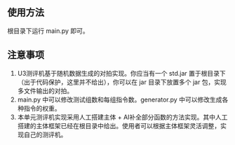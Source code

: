 ## 使用方法

根目录下运行 main.py 即可。

## 注意事项

1. U3测评机基于随机数据生成的对拍实现。你应当有一个 std.jar 置于根目录下（出于代码保护，这里并不给出），你可以在 jar 目录下放置多个 jar 包，实现多文件输出的对拍。
2. main.py 中可以修改测试组数和每组指令数。generator.py 中可以修改生成各种指令的权重。
3. 本单元测评机实现采用人工搭建主体 + AI补全部分函数的方法实现。其中人工搭建的主体框架已经在根目录中给出。使用者可以根据主体框架灵活调整，实现自己的测评机。